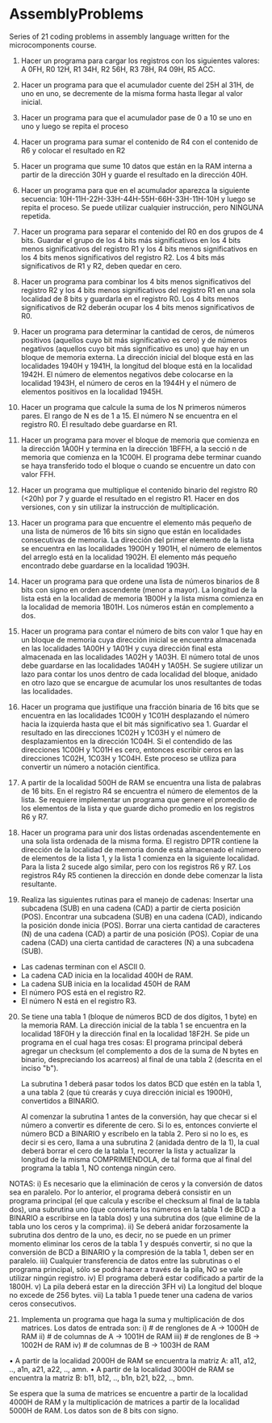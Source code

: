 # AssemblyProblems
Series of 21 coding problems in assembly language written for the microcomponents course.

1)	Hacer un programa para cargar los registros con los siguientes valores: A 0FH, R0 12H, R1 34H, R2 56H, R3 78H, R4 09H, R5 ACC.

2)	Hacer un programa para que el acumulador cuente del 25H al 31H, de uno en uno, se decremente de la misma forma hasta llegar al valor 
inicial.

3)	Hacer un programa para que el acumulador pase de 0 a 10 se uno en uno y luego se repita el proceso

4)	Hacer un programa para sumar el contenido de R4 con el contenido de R6 y colocar el resultado en R2

5)	Hacer un programa que sume 10 datos que están en la RAM interna a partir de la dirección 30H y guarde el resultado en la dirección 
40H.

6)	Hacer un programa para que en el acumulador aparezca la siguiente secuencia: 10H-11H-22H-33H-44H-55H-66H-33H-11H-10H y luego 
se repita el proceso. Se puede utilizar cualquier instrucción, pero NINGUNA repetida.

7)	Hacer un programa para separar el contenido del R0 en dos grupos de 4 bits. Guardar el grupo de los 4 bits más significativos en
los 4 bits menos significativos del registro R1 y los 4 bits menos significativos en los 4 bits menos significativos del registro R2. 
Los 4 bits más significativos de R1 y R2, deben quedar en cero.


8)	Hacer un programa para combinar los 4 bits menos significativos del registro R2 y los 4 bits menos significativos del registro R1
en una sola localidad de 8 bits y guardarla en el registro R0. Los 4 bits menos significativos de R2 deberán ocupar los 4 bits menos 
significativos de R0.

9)	Hacer un programa para determinar la cantidad de ceros, de números positivos (aquellos cuyo bit más significativo es cero) y 
de números negativos (aquellos cuyo bit más significativo es uno) que hay en un bloque de memoria externa. La dirección inicial del
bloque está en las localidades 1940H y 1941H, la longitud del bloque está en la localidad 1942H. El número de elementos negativos 
debe colocarse en la localidad 1943H, el número de ceros en la 1944H y el número de elementos positivos en la localidad 1945H.

10)	Hacer un programa que calcule la suma de los N primeros números pares. El rango de N es de 1 a 15. El número N se encuentra en 
el registro R0. El resultado debe guardarse en R1.

11)	Hacer un programa para mover el bloque de memoria que comienza en la dirección 1A00H y termina en la dirección 1BFFH, a la secció
n de memoria que comienza en la 1C00H. El programa debe terminar cuando se haya transferido todo el bloque  o cuando se encuentre un
dato con valor FFH.

12)	 Hacer un programa que multiplique el contenido binario del registro R0 (<20h) por 7 y guarde el resultado en el registro R1. 
Hacer en dos versiones, con y sin utilizar la instrucción de multiplicación.

13)	Hacer un programa para que encuentre el elemento más pequeño de una lista de números de 16 bits sin signo que están en localidades 
consecutivas de memoria. La dirección del primer elemento de la lista se encuentra en las localidades 1900H y 1901H, el número de 
elementos del arreglo está en la localidad 1902H. El elemento más pequeño encontrado debe guardarse en la localidad 1903H.

14)	Hacer un programa para que ordene una lista de números binarios de 8 bits con signo en orden ascendente (menor a mayor). 
La longitud de la lista está en la localidad de memoria 1B00H y la lista misma comienza en la localidad de memoria 1B01H. 
Los números están en complemento a dos.

15)	Hacer un programa para contar el número de bits con valor 1 que hay en un bloque de memoria cuya dirección inicial se encuentra 
almacenada en las localidades 1A00H y 1A01H y cuya dirección final esta almacenada en las localidades 1A02H y 1A03H. El número total
de unos debe guardarse en las localidades 1A04H y 1A05H. Se sugiere  utilizar un lazo para contar los unos dentro de cada localidad 
del bloque, anidado en otro lazo que se encargue de acumular los unos resultantes de todas las localidades.

16)	Hacer un programa que justifique una fracción binaria de 16 bits que se encuentra en las localidades 1C00H y 1C01H desplazando 
el número hacia la izquierda hasta que el bit más significativo sea 1. Guardar el resultado en las direcciones 1C02H y 1C03H y el 
número de desplazamientos en la dirección 1C04H. Si el contendido de las direcciones 1C00H y 1C01H es cero, entonces escribir ceros
en las direcciones 1C02H, 1C03H y 1C04H. Este proceso se utiliza para convertir un número a notación científica.

17)	A partir de la localidad 500H de RAM se encuentra una lista de palabras de 16 bits. En el registro R4 se encuentra el número de
elementos de la lista. Se requiere implementar un programa que genere el promedio de los elementos de la lista y que guarde dicho 
promedio en los registros R6 y R7.

18)	Hacer un programa para unir dos listas ordenadas ascendentemente en una sola lista ordenada de la misma forma. El registro DPTR
contiene la dirección de la localidad de memoria donde está almacenado el número de elementos de la lista 1, y la lista 1 comienza
en la siguiente localidad. Para la lista 2 sucede algo similar, pero con los registros R6 y R7. Los registros R4y R5 contienen la 
dirección en donde debe comenzar la lista resultante.

19)	Realiza las siguientes rutinas para el manejo de cadenas:
	Insertar una subcadena (SUB) en una cadena (CAD) a partir de cierta posición (POS).
	Encontrar una subcadena (SUB) en una cadena (CAD), indicando la posición donde inicia (POS).
	Borrar una cierta cantidad de caracteres (N) de una cadena (CAD) a partir de una posición (POS).
	Copiar de una cadena (CAD) una cierta cantidad de caracteres (N) a una subcadena (SUB).
* Las cadenas terminan con el ASCII 0.
* La cadena CAD inicia en la localidad 400H de RAM.
* La cadena SUB inicia en la localidad 450H de RAM
* El número POS está en el registro R2.
* El número N está en el registro R3.

20)	Se tiene una tabla 1 (bloque de números BCD de dos dígitos, 1 byte) en la memoria RAM. La dirección inicial de la tabla 1 se 
encuentra en la localidad 18F0H y la dirección final en la localidad 18F2H. Se pide un programa en el cual haga tres cosas:
	El programa principal deberá agregar un checksum (el complemento a dos de la suma de N bytes en binario, despreciando los acarreos) 
  al final de una tabla 2 (descrita en el inciso "b").
  
	La subrutina 1 deberá pasar todos los datos BCD que estén en la tabla 1, a una tabla 2  (que tú crearás y cuya dirección inicial es 
  1900H), convertidos a BINARIO.
  
	Al comenzar la subrutina 1 antes de la conversión, hay que checar si el número a convertir es diferente de cero. Si lo es, 
  entonces convierte el número BCD a BINARIO y escríbelo en la tabla 2. Pero si no lo es, es decir si es cero, llama a una subrutina 2
  (anidada dentro de la 1), la cual deberá borrar el cero de la tabla 1, recorrer la lista y actualizar la longitud de la misma 
  COMPRIMIENDOLA, de tal forma que al final del programa la tabla 1, NO contenga ningún cero.
	
  NOTAS:
  i)	Es necesario que la eliminación de ceros y la conversión de datos sea en paralelo. Por lo anterior, el programa deberá consistir en un programa principal (el que calcula y escribe el checksum al final de la tabla dos), una subrutina uno (que convierta los números en la tabla 1 de BCD a BINARIO a escribirse en la tabla dos) y una subrutina dos (que elimine de la tabla uno los ceros y la comprima).
  ii)	Se deberá anidar forzosamente la subrutina dos dentro de la uno, es decir, no se puede en un primer momento eliminar los ceros de la tabla 1 y después convertir, si no que la conversión de BCD a BINARIO y la compresión de la tabla 1, deben ser en paralelo.
  iii)	Cualquier transferencia de datos entre las subrutinas o el programa principal, sólo se podrá hacer a través de la pila, NO se vale utilizar ningún registro.
  iv)	El programa deberá estar codificado a partir de la 1800H.
  v)	La pila deberá estar en la dirección 3FH
  vi)	La longitud del bloque no excede de 256 bytes.
  vii)	La tabla 1 puede tener una cadena de varios ceros consecutivos.

21)	Implementa un programa que haga la suma y multiplicación de dos matrices. Los datos de entrada son:
  i)	# de renglones de A -> 1000H de RAM
  ii)	# de columnas de A  -> 1001H de RAM
  iii)	# de renglones de B -> 1002H de RAM
  iv)	# de columnas de B  -> 1003H de RAM

  •	A partir de la localidad 2000H de RAM se encuentra la matriz A: a11, a12, .., a1n, a21, a22, .., amn.
  •	A partir de la localidad 3000H de RAM se encuentra la matriz B: b11, b12, .., b1n, b21, b22, .., bmn.
  
  Se espera que la suma de matrices se encuentre a partir de la localidad 4000H de RAM y la multiplicación de matrices a partir de 
  la localidad 5000H de RAM.
  Los datos son de 8 bits con signo.
